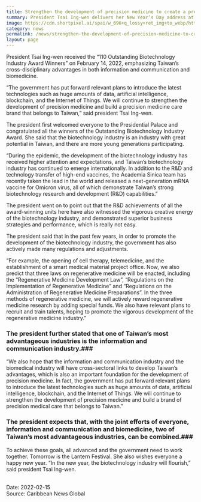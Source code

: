 ```yaml
---
title: Strengthen the development of precision medicine to create a precision medicine care brand belonging to Taiwan
summary: President Tsai Ing-wen delivers her New Year’s Day address at the Presidential Office in Taipei City.
image: https://cdn.shortpixel.ai/spai/w_696+q_lossy+ret_img+to_webp/https://www.caribbeannewsglobal.com/wp-content/uploads/2022/02/110-biotech_taiwan.jpg
category: news
permalink: /news/strengthen-the-development-of-precision-medicine-to-create-a-precision-medicine-care-brand-belonging-to-taiwan/
layout: page
---
```


President Tsai Ing-wen received the “110 Outstanding Biotechnology Industry Award Winners” on February 14, 2022, emphasizing Taiwan’s cross-disciplinary advantages in both information and communication and biomedicine.

“The government has put forward relevant plans to introduce the latest technologies such as huge amounts of data, artificial intelligence, blockchain, and the Internet of Things. We will continue to strengthen the development of precision medicine and build a precision medicine care brand that belongs to Taiwan,” said president Tsai Ing-wen.

The president first welcomed everyone to the Presidential Palace and congratulated all the winners of the Outstanding Biotechnology Industry Award. She said that the biotechnology industry is an industry with great potential in Taiwan, and there are more young generations participating. 

“During the epidemic, the development of the biotechnology industry has received higher attention and expectations, and Taiwan’s biotechnology industry has continued to emerge internationally. In addition to the R&D and technology transfer of high-end vaccines, the Academia Sinica team has recently taken the lead in the world and released a next-generation mRNA vaccine for Omicron virus, all of which demonstrate Taiwan’s strong biotechnology research and development (R&D) capabilities.”

The president went on to point out that the R&D achievements of all the award-winning units here have also witnessed the vigorous creative energy of the biotechnology industry, and demonstrated superior business strategies and performance, which is really not easy.

The president said that in the past few years, in order to promote the development of the biotechnology industry, the government has also actively made many regulations and adjustments.

“For example, the opening of cell therapy, telemedicine, and the establishment of a smart medical material project office. Now, we also predict that three laws on regenerative medicine will be enacted, including the “Regenerative Medicine Development Law”, “Regulations on the Implementation of Regenerative Medicine” and “Regulations on the Administration of Regenerative Medicine Preparations”. In the three methods of regenerative medicine, we will actively reward regenerative medicine research by adding special funds. We also have relevant plans to recruit and train talents, hoping to promote the vigorous development of the regenerative medicine industry.”

### The president further stated that one of Taiwan’s most advantageous industries is the information and communication industry.### 

“We also hope that the information and communication industry and the biomedical industry will have cross-sectoral links to develop Taiwan’s advantages, which is also an important foundation for the development of precision medicine. In fact, the government has put forward relevant plans to introduce the latest technologies such as huge amounts of data, artificial intelligence, blockchain, and the Internet of Things. We will continue to strengthen the development of precision medicine and build a brand of precision medical care that belongs to Taiwan.”

### The president expects that, with the joint efforts of everyone, information and communication and biomedicine, two of Taiwan’s most advantageous industries, can be combined.### 

To achieve these goals, all advanced and the government need to work together. Tomorrow is the Lantern Festival. She also wishes everyone a happy new year. “In the new year, the biotechnology industry will flourish,” said president Tsai Ing-wen.

<br/>
Date: 2022-02-15
<br/>
Source: Caribbean News Global

